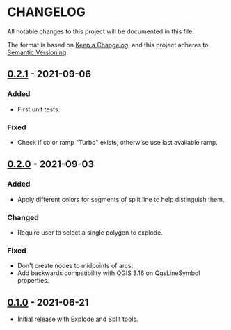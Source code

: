 # CHANGELOG

All notable changes to this project will be documented in this file.

The format is based on [Keep a Changelog](https://keepachangelog.com/), and this project adheres to [Semantic Versioning](https://semver.org/).

## [0.2.1] - 2021-09-06
### Added
- First unit tests.

### Fixed
- Check if color ramp "Turbo" exists, otherwise use last available ramp.

## [0.2.0] - 2021-09-03
### Added
- Apply different colors for segments of split line to help distinguish them.

### Changed
- Require user to select a single polygon to explode.

### Fixed
- Don't create nodes to midpoints of arcs.
- Add backwards compatibility with QGIS 3.16 on QgsLineSymbol properties.

## [0.1.0] - 2021-06-21

- Initial release with Explode and Split tools.

[0.2.1]: https://github.com/GispoCoding/kimu/compare/v0.2.0...v0.2.1
[0.2.0]: https://github.com/GispoCoding/kimu/compare/v0.1.0...v0.2.0
[0.1.0]: https://github.com/GispoCoding/kimu/releases/tag/v0.1.0

